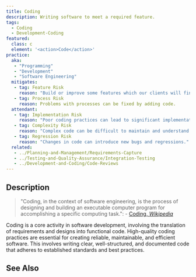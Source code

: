 ```yaml
---
title: Coding
description: Writing software to meet a required feature.
tags: 
  - Coding
  - Development-Coding
featured: 
  class: c
  element: '<action>Code</action>'
practice:
  aka: 
   - "Programming"
   - "Development"
   - "Software Engineering"
  mitigates:
   - tag: Feature Risk
     reason: "Build or improve some features which our clients will find useful."
   - tag: Process Risk
     reason: Problems with processes can be fixed by adding code.
  attendant:
   - tag: Implementation Risk
     reason: "Poor coding practices can lead to significant implementation issues."
   - tag: Complexity Risk
     reason: "Complex code can be difficult to maintain and understand."
   - tag: Regression Risk
     reason: "Changes in code can introduce new bugs and regressions."
  related:
   - ../Planning-and-Management/Requirements-Capture
   - ../Testing-and-Quality-Assurance/Integration-Testing
   - ../Development-and-Coding/Code-Reviews
---
```


<PracticeIntro details={frontMatter} /> 

## Description

> "Coding, in the context of software engineering, is the process of designing and building an executable computer program for accomplishing a specific computing task.": - [Coding, _Wikipedia_](https://en.wikipedia.org/wiki/Programming)

Coding is a core activity in software development, involving the translation of requirements and designs into functional code. High-quality coding practices are essential for creating reliable, maintainable, and efficient software. This involves writing clear, well-structured, and documented code that adheres to established standards and best practices.

## See Also

<TagList tag="Coding" />
